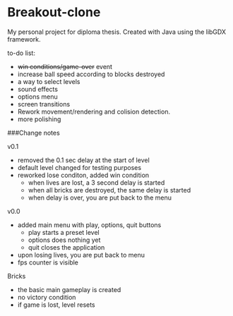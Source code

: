# Breakout-clone
My personal project for diploma thesis. Created with Java using the libGDX framework.

to-do list: 
- <s>win conditions/game-over</s> event
- increase ball speed according to blocks destroyed
- a way to select levels
- sound effects
- options menu
- screen transitions
- Rework movement/rendering and colision detection.
- more polishing

###Change notes

v0.1
* removed the 0.1 sec delay at the start of level
* default level changed for testing purposes
* reworked lose conditon, added win condition
  * when lives are lost, a 3 second delay is started
  * when all bricks are destroyed, the same delay is started
  * when delay is over, you are put back to the menu

v0.0
* added main menu with play, options, quit buttons
  * play starts a preset level
  * options does nothing yet
  * quit closes the application
* upon losing lives, you are put back to menu
* fps counter is visible


Bricks
* the basic main gameplay is created
* no victory condition
* if game is lost, level resets

